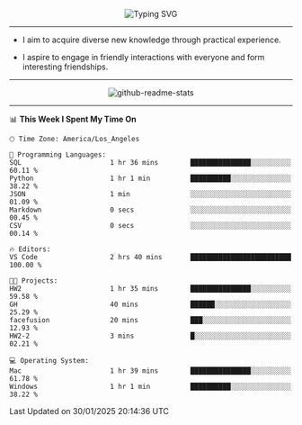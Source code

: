 <p align="center">
  <img src="https://readme-typing-svg.demolab.com?font=Fira+Code&weight=500&size=32&duration=2500&pause=1600&center=true&vCenter=true&random=false&width=1024&height=64&lines=Hi+there+%F0%9F%91%8B;I'm+delighted+you+could+make+it+here+%F0%9F%8E%89;I'm+Harry%2C+a+college+student+still+finding+my+way" alt="Typing SVG" />
</p>


---


- I aim to acquire diverse new knowledge through practical experience.

- I aspire to engage in friendly interactions with everyone and form interesting friendships.


---


<p align="center">
  <img src="https://github-readme-stats.vercel.app/api?username=Harry-Jing&show_icons=true" alt="github-readme-stats"/>
</p>


---

<!--START_SECTION:waka-->
📊 **This Week I Spent My Time On** 

```text
🕑︎ Time Zone: America/Los_Angeles

💬 Programming Languages: 
SQL                      1 hr 36 mins        ███████████████░░░░░░░░░░   60.11 % 
Python                   1 hr 1 min          ██████████░░░░░░░░░░░░░░░   38.22 % 
JSON                     1 min               ░░░░░░░░░░░░░░░░░░░░░░░░░   01.09 % 
Markdown                 0 secs              ░░░░░░░░░░░░░░░░░░░░░░░░░   00.45 % 
CSV                      0 secs              ░░░░░░░░░░░░░░░░░░░░░░░░░   00.14 % 

🔥 Editors: 
VS Code                  2 hrs 40 mins       █████████████████████████   100.00 % 

🐱‍💻 Projects: 
HW2                      1 hr 35 mins        ███████████████░░░░░░░░░░   59.58 % 
GH                       40 mins             ██████░░░░░░░░░░░░░░░░░░░   25.29 % 
facefusion               20 mins             ███░░░░░░░░░░░░░░░░░░░░░░   12.93 % 
HW2-2                    3 mins              █░░░░░░░░░░░░░░░░░░░░░░░░   02.21 % 

💻 Operating System: 
Mac                      1 hr 39 mins        ███████████████░░░░░░░░░░   61.78 % 
Windows                  1 hr 1 min          ██████████░░░░░░░░░░░░░░░   38.22 % 
```


 Last Updated on 30/01/2025 20:14:36 UTC
<!--END_SECTION:waka-->
